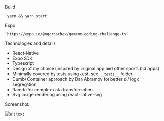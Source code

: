Build

    `yarn && yarn start`

Expo

    `https://expo.io/@ngoriachev/gameon-coding-challenge-ts`

Technologies and details:

- React-Native 
- Expo SDK
- Typescript
- Design of my choice (inspired by original app and other sports bid apps)
- Minimally covered by tests using Jest, see `__tests__` folder
- Dumb/ Container approach by Dan Abramov for better ui/ logic segregation
- Ramda for complex data transformation
- Svg image rendering using react-native-svg 

Screenshot:

![alt text](https://i.ibb.co/d6rs5Hp/photo-2020-01-16-12-16-39.jpg)

 
